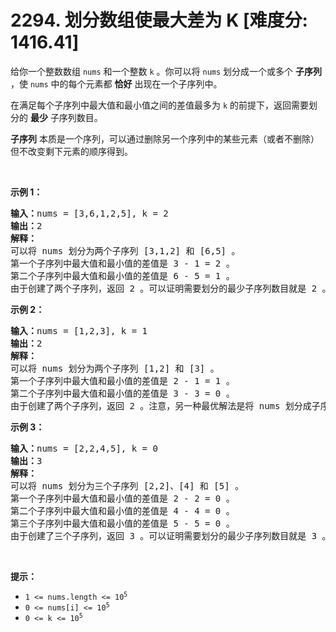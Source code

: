 # 2294. 划分数组使最大差为 K [难度分: 1416.41]

<p>给你一个整数数组 <code>nums</code> 和一个整数 <code>k</code> 。你可以将 <code>nums</code> 划分成一个或多个 <strong>子序列</strong> ，使 <code>nums</code> 中的每个元素都 <strong>恰好</strong> 出现在一个子序列中。</p>

<p>在满足每个子序列中最大值和最小值之间的差值最多为 <code>k</code> 的前提下，返回需要划分的 <strong>最少</strong> 子序列数目。</p>

<p><strong>子序列</strong> 本质是一个序列，可以通过删除另一个序列中的某些元素（或者不删除）但不改变剩下元素的顺序得到。</p>

<p>&nbsp;</p>

<p><strong>示例 1：</strong></p>

<pre>
<strong>输入：</strong>nums = [3,6,1,2,5], k = 2
<strong>输出：</strong>2
<strong>解释：</strong>
可以将 nums 划分为两个子序列 [3,1,2] 和 [6,5] 。
第一个子序列中最大值和最小值的差值是 3 - 1 = 2 。
第二个子序列中最大值和最小值的差值是 6 - 5 = 1 。
由于创建了两个子序列，返回 2 。可以证明需要划分的最少子序列数目就是 2 。
</pre>

<p><strong>示例 2：</strong></p>

<pre>
<strong>输入：</strong>nums = [1,2,3], k = 1
<strong>输出：</strong>2
<strong>解释：</strong>
可以将 nums 划分为两个子序列 [1,2] 和 [3] 。
第一个子序列中最大值和最小值的差值是 2 - 1 = 1 。
第二个子序列中最大值和最小值的差值是 3 - 3 = 0 。
由于创建了两个子序列，返回 2 。注意，另一种最优解法是将 nums 划分成子序列 [1] 和 [2,3] 。
</pre>

<p><strong>示例 3：</strong></p>

<pre>
<strong>输入：</strong>nums = [2,2,4,5], k = 0
<strong>输出：</strong>3
<strong>解释：</strong>
可以将 nums 划分为三个子序列 [2,2]、[4] 和 [5] 。
第一个子序列中最大值和最小值的差值是 2 - 2 = 0 。
第二个子序列中最大值和最小值的差值是 4 - 4 = 0 。
第三个子序列中最大值和最小值的差值是 5 - 5 = 0 。
由于创建了三个子序列，返回 3 。可以证明需要划分的最少子序列数目就是 3 。
</pre>

<p>&nbsp;</p>

<p><strong>提示：</strong></p>

<ul>
	<li><code>1 &lt;= nums.length &lt;= 10<sup>5</sup></code></li>
	<li><code>0 &lt;= nums[i] &lt;= 10<sup>5</sup></code></li>
	<li><code>0 &lt;= k &lt;= 10<sup>5</sup></code></li>
</ul>
